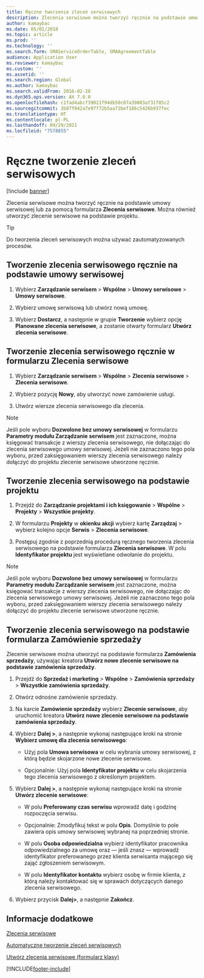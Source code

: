 ```yaml
---
title: Ręczne tworzenie zleceń serwisowych
description: Zlecenia serwisowe można tworzyć ręcznie na podstawie umowy serwisowej lub za pomocą formularza **Zlecenia serwisowe**.
author: kamaybac
ms.date: 05/01/2018
ms.topic: article
ms.prod: ''
ms.technology: ''
ms.search.form: SMAServiceOrderTable, SMAAgreementTable
audience: Application User
ms.reviewer: kamaybac
ms.custom: ''
ms.assetid: ''
ms.search.region: Global
ms.author: kamaybac
ms.search.validFrom: 2016-02-28
ms.dyn365.ops.version: AX 7.0.0
ms.openlocfilehash: c1fad4abcf39021f94db50c07a39803af31f85c2
ms.sourcegitcommit: 3b87f042a7e97f72b5aa73bef186c5426b937fec
ms.translationtype: HT
ms.contentlocale: pl-PL
ms.lasthandoff: 09/29/2021
ms.locfileid: "7578855"
---
```

# <a name="create-service-orders-manually"></a>Ręczne tworzenie zleceń serwisowych    

[!include [banner](../includes/banner.md)]


Zlecenia serwisowe można tworzyć ręcznie na podstawie umowy serwisowej lub za pomocą formularza **Zlecenia serwisowe**. Można również utworzyć zlecenie serwisowe na podstawie projektu.

> [!TIP]
> <P>Do tworzenia zleceń serwisowych można używać zautomatyzowanych procesów. 

## <a name="create-a-service-order-manually-from-a-service-agreement"></a>Tworzenie zlecenia serwisowego ręcznie na podstawie umowy serwisowej

1.  Wybierz **Zarządzanie serwisem** \> **Wspólne** \> **Umowy serwisowe** \> **Umowy serwisowe**.

2.  Wybierz umowę serwisową lub utwórz nową umowę.

3.  Wybierz **Dostarcz**, a następnie w grupie **Tworzenie** wybierz opcję **Planowane zlecenia serwisowe**, a zostanie otwarty formularz **Utwórz zlecenia serwisowe**.

## <a name="create-a-service-order-manually-in-the-service-orders-form"></a>Tworzenie zlecenia serwisowego ręcznie w formularzu Zlecenia serwisowe

1.  Wybierz **Zarządzanie serwisem** \> **Wspólne** \> **Zlecenia serwisowe** \> **Zlecenia serwisowe**.

2.  Wybierz pozycję **Nowy**, aby utworzyć nowe zamówienie usługi.

3.  Utwórz wiersze zlecenia serwisowego dla zlecenia.

> [!NOTE]
> <P>Jeśli pole wyboru <STRONG>Dozwolone bez umowy serwisowej</STRONG> w formularzu <STRONG>Parametry modułu Zarządzanie serwisem</STRONG> jest zaznaczone, można księgować transakcje z wierszy zlecenia serwisowego, nie dołączając do zlecenia serwisowego umowy serwisowej. Jeżeli nie zaznaczono tego pola wyboru, przed zaksięgowaniem wierszy zlecenia serwisowego należy dołączyć do projektu zlecenie serwisowe utworzone ręcznie.</P>

## <a name="create-a-service-order-from-a-project"></a>Tworzenie zlecenia serwisowego na podstawie projektu

1.  Przejdź do **Zarządzanie projektami i ich księgowanie** \> **Wspólne** \> **Projekty** \> **Wszystkie projekty**.

2.  W formularzu **Projekty** w **okienku akcji** wybierz kartę **Zarządzaj** \> wybierz kolejno opcje **Serwis** \> **Zlecenia serwisowe**.

3.  Postępuj zgodnie z poprzednią procedurą ręcznego tworzenia zlecenia serwisowego na podstawie formularza **Zlecenia serwisowe**. W polu **Identyfikator projektu** jest wyświetlane odwołanie do projektu.

> [!NOTE]
> <P>Jeśli pole wyboru <STRONG>Dozwolone bez umowy serwisowej</STRONG> w formularzu <STRONG>Parametry modułu Zarządzanie serwisem</STRONG> jest zaznaczone, można księgować transakcje z wierszy zlecenia serwisowego, nie dołączając do zlecenia serwisowego umowy serwisowej. Jeżeli nie zaznaczono tego pola wyboru, przed zaksięgowaniem wierszy zlecenia serwisowego należy dołączyć do projektu zlecenie serwisowe utworzone ręcznie.</P>

## <a name="create-a-service-order-from-the-sales-order-form"></a>Tworzenie zlecenia serwisowego na podstawie formularza Zamówienie sprzedaży

Zlecenie serwisowe można utworzyć na podstawie formularza **Zamówienia sprzedaży**, używając kreatora **Utwórz nowe zlecenie serwisowe na podstawie zamówienia sprzedaży**.

1.  Przejdź do **Sprzedaż i marketing** \> **Wspólne** \> **Zamówienia sprzedaży** \> **Wszystkie zamówienia sprzedaży**.

2.  Otwórz odnośne zamówienie sprzedaży.

3.  Na karcie **Zamówienie sprzedaży** wybierz **Zlecenie serwisowe**, aby uruchomić kreatora **Utwórz nowe zlecenie serwisowe na podstawie zamówienia sprzedaży**.

4.  Wybierz **Dalej \>**, a następnie wykonaj następujące kroki na stronie **Wybierz umowę dla zlecenia serwisowego**:
    
      - Użyj pola **Umowa serwisowa** w celu wybrania umowy serwisowej, z którą będzie skojarzone nowe zlecenie serwisowe.
    
      - Opcjonalnie: Użyj pola **Identyfikator projektu** w celu skojarzenia tego zlecenia serwisowego z określonym projektem.

5.  Wybierz **Dalej \>**, a następnie wykonaj następujące kroki na stronie **Utwórz zlecenie serwisowe**:
    
      - W polu **Preferowany czas serwisu** wprowadź datę i godzinę rozpoczęcia serwisu.
    
      - Opcjonalnie: Zmodyfikuj tekst w polu **Opis**. Domyślnie to pole zawiera opis umowy serwisowej wybranej na poprzedniej stronie.
    
      - W polu **Osoba odpowiedzialna** wybierz identyfikator pracownika odpowiedzialnego za umowę oraz — jeśli znasz — wprowadź identyfikator preferowanego przez klienta serwisanta mającego się zająć zgłoszeniem serwisowym.
    
      - W polu **Identyfikator kontaktu** wybierz osobę w firmie klienta, z którą należy kontaktować się w sprawach dotyczących danego zlecenia serwisowego.

6.  Wybierz przycisk **Dalej\>**, a następnie **Zakończ**.


## <a name="see-also"></a>Informacje dodatkowe

[Zlecenia serwisowe](service-orders.md)

[Automatyczne tworzenie zleceń serwisowych](create-service-orders-automatically.md)

[Utwórz zlecenia serwisowe (formularz klasy)](https://technet.microsoft.com/library/aa553901\(v=ax.60\)) 



[!INCLUDE[footer-include](../../includes/footer-banner.md)]